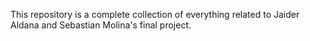 This repository is a complete collection of everything related to Jaider Aldana and Sebastian Molina's final project.